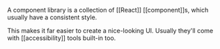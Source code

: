 A component library is a collection of [[React]] [[component]]s, which usually have a consistent style.

This makes it far easier to create a nice-looking UI. Usually they'll come with [[accessibility]] tools built-in too.